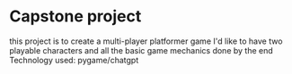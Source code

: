 # Capstone project
this project is to create a multi-player platformer game
I'd like to have two playable characters and all the basic game mechanics done by the end
Technology used: pygame/chatgpt
